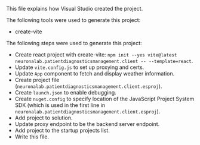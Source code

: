 This file explains how Visual Studio created the project.

The following tools were used to generate this project:
- create-vite

The following steps were used to generate this project:
- Create react project with create-vite: `npm init --yes vite@latest neuronalab.patientdiagnosticsmanagement.client -- --template=react`.
- Update `vite.config.js` to set up proxying and certs.
- Update `App` component to fetch and display weather information.
- Create project file (`neuronalab.patientdiagnosticsmanagement.client.esproj`).
- Create `launch.json` to enable debugging.
- Create `nuget.config` to specify location of the JavaScript Project System SDK (which is used in the first line in `neuronalab.patientdiagnosticsmanagement.client.esproj`).
- Add project to solution.
- Update proxy endpoint to be the backend server endpoint.
- Add project to the startup projects list.
- Write this file.
